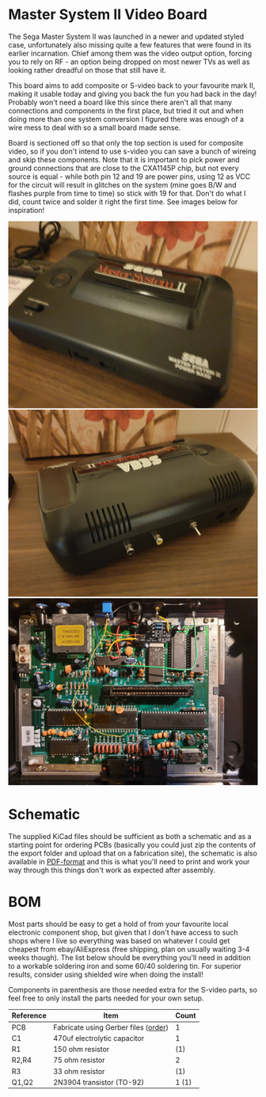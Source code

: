 # Master System II Video Board

The Sega Master System II was launched in a newer and updated styled case, unfortunately also missing quite a few features that were found in its earlier incarnation. Chief among them was the video output option, forcing you to rely on RF - an option being dropped on most newer TVs as well as looking rather dreadful on those that still have it.

This board aims to add composite or S-video back to your favourite mark II, making it usable today and giving you back the fun you had back in the day! Probably won't need a board like this since there aren't all that many connections and components in the first place, but tried it out and when doing more than one system conversion I figured there was enough of a wire mess to deal with so a small board made sense.

Board is sectioned off so that only the top section is used for composite video, so if you don't intend to use s-video you can save a bunch of wireing and skip these components. Note that it is important to pick power and ground connections that are close to the CXA1145P chip, but not every source is equal - while both pin 12 and 19 are power pins, using 12 as VCC for the circuit will result in glitches on the system (mine goes B/W and flashes purple from time to time) so stick with 19 for that. Don't do what I did, count twice and solder it right the first time. See images below for inspiration!

![Sega Master System II Front](https://github.com/tebl/SMS2_Composite_Board/raw/master/gallery/2019-06-08%2016.49.05.jpg)
![Sega Master System II Back](https://github.com/tebl/SMS2_Composite_Board/raw/master/gallery/2019-06-08%2016.48.37.jpg)
![Install](https://github.com/tebl/SMS2_Composite_Board/raw/master/gallery/2019-06-08%2001.18.07.jpg)

# Schematic
The supplied KiCad files should be sufficient as both a schematic and as a  starting point for ordering PCBs (basically you could just zip the contents of the export folder and upload that on a fabrication site), the schematic is also available in [PDF-format](https://github.com/tebl/SMS2_Composite_Board/raw/master/export/Master%20System%20II%20Video%20Board.pdf) and this is what you'll need to print and work your way through this things don't work as expected after assembly.

# BOM
Most parts should be easy to get a hold of from your favourite local electronic component shop, but given that I don't have access to such shops where I live so everything was based on whatever I could get cheapest from ebay/AliExpress (free shipping, plan on usually waiting 3-4 weeks though). The list below should be everything you'll need in addition to a workable soldering iron and some 60/40 soldering tin. For superior results, consider using shielded wire when doing the install!

Components in parenthesis are those needed extra for the S-video parts, so feel free to only install the parts needed for your own setup.

| Reference    | Item                                  | Count |
| ------------ | ------------------------------------- | ----- |
| PCB          | Fabricate using Gerber files ([order](https://www.pcbway.com/project/shareproject/Atari_2600_Composite_Mod.html=88707))  |     1 |
| C1           | 470uf electrolytic capacitor          |     1 |
| R1           | 150 ohm resistor                      |   (1) | 
| R2,R4        | 75 ohm resistor                       |     2 |
| R3           | 33 ohm resistor                       |   (1) |
| Q1,Q2        | 2N3904 transistor (TO-92)             | 1 (1) |